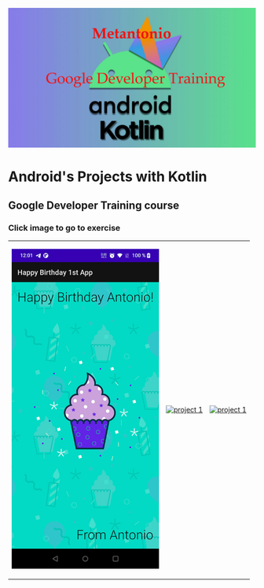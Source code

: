 <!-- seccion de redes sociales -->
<p align="center">
      <img src="./portada.jpg" />


 # Android's Projects with Kotlin 
 ## Google Developer Training course
 ### Click image to go to exercise

  <!-- Sección de Proyectos -->
<table width="100%">
   <!-- Inicio Fila -->
   <tr>	
      <!-- Columna 1 -->	
      <td>
  	<p>
    	   <!-- Proyecto 1 -->
    		<a href="https://github.com/metantonio/training-kotlin-app-1" width="300px">
      			<img src="https://github.com/metantonio/training-kotlin-app-1/blob/main/portada.jpg" width="300px" height="650" alt="project 1"/>
    		</a>
  	</p>
      </td>
      <!-- Columna 2 -->	
      <td>
  	<p>
    	   <!-- Proyecto 2 -->
    		<a href="" width="300px">
      			<img src="" width="300px" height="650" alt="project 1"/>
    		</a>
  	</p>
      </td>
      <!-- Columna 3 -->	
      <td>
  	<p>
    	   <!-- Proyecto 3 -->
    		<a href="" width="300px">
      			<img src="" width="300px" height="650" alt="project 1"/>
    		</a>
  	</p>
      </td>
   </tr>
   <!-- Final Fila -->
</table>
  <!-- Fin de la sección de proyectos -->

</p>

